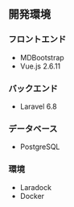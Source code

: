 ## 開発環境
### フロントエンド
- MDBootstrap
- Vue.js 2.6.11

### バックエンド
- Laravel 6.8

### データベース
- PostgreSQL

### 環境
- Laradock
- Docker
